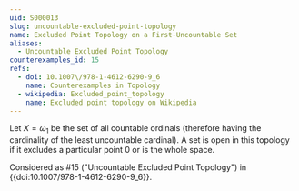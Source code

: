 ```yaml
---
uid: S000013
slug: uncountable-excluded-point-topology
name: Excluded Point Topology on a First-Uncountable Set
aliases:
  - Uncountable Excluded Point Topology
counterexamples_id: 15
refs:
  - doi: 10.1007\/978-1-4612-6290-9_6
    name: Counterexamples in Topology
  - wikipedia: Excluded_point_topology
    name: Excluded point topology on Wikipedia
---
```


Let $X=\omega_1$ be the set of all countable ordinals (therefore having
the cardinality of the least uncountable cardinal).  A set is open in this
topology if it excludes a particular point $0$ or is the whole space.

Considered as #15 ("Uncountable Excluded Point Topology")
in {{doi:10.1007\/978-1-4612-6290-9_6}}.
